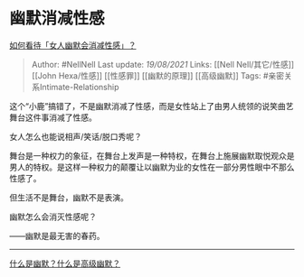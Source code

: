 # 幽默消减性感
[如何看待「女人幽默会消减性感」？](https://www.zhihu.com/question/435692948/answer/1668462701)

> Author: #NellNell 
Last update: *19/08/2021* 
Links: [[Nell Nell/其它/性感]] [[John Hexa/性感]] [[性感罪]] [[幽默的原理]] [[高级幽默]]
Tags:  #亲密关系Intimate-Relationship 

这个“小鹿”搞错了，不是幽默消减了性感，而是女性站上了由男人统领的说笑曲艺舞台这件事消减了性感。

女人怎么也能说相声/笑话/脱口秀呢？

舞台是一种权力的象征，在舞台上发声是一种特权，在舞台上施展幽默取悦观众是男人的特权。是这样一种权力的颠覆让以幽默为业的女性在一部分男性眼中不那么性感了。

但生活不是舞台，幽默不是表演。

幽默怎么会消灭性感呢？

——幽默是最无害的春药。

  

  

---

  

[什么是幽默？什么是高级幽默？](https://www.zhihu.com/question/22529282/answer/1623208069)

  
  


